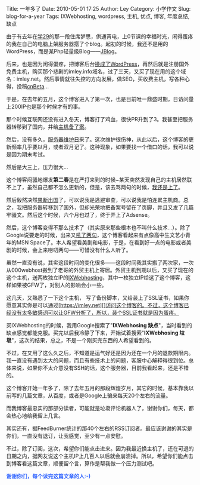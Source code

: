 Title: 一年多了
Date: 2010-05-01 17:25
Author: Ley
Category: 小学作文
Slug: blog-for-a-year
Tags: IXWebhosting, wordpress, 主机, 优点, 博客, 年度总结, 缺点

由于有去年在[学29][]的那一段住席梦思，供通宵电，上0节课的幸福时光，闲得蛋疼的我在自己的电脑上架服务器搭了个blog。起初的时候，我还不是用的WordPress，而是某Php轻量级Blog——[JBlog][]。

后来，也是因为闲得蛋疼，把博客后台[换成了WordPress][]，再然后就是注册国外免费主机，购买那个悲剧的imley.info域名，过了三天，又买了现在用的这个域名：imley.net。然后事情就往失控的方向发展，做SEO，买收费主机，写各种心得，投稿[cnBeta][]...

于是，在去年的五月，这个博客进入了第一次，也是目前唯一鼎盛时期，日访问量上200IP也是那个时候才有的事。

那个时候互联网还没有进入冬天，博客打了鸡血，很快PR升到了3。我甚至把服务器转移到了国内，并给[主机备了案][]。

然后，没有多久，[服务器维护日][]来了。这次维护很伤神，从此以后，这个博客的更新频率几乎要以月，或者双月记了。这种现象，如果要找一个借口的话，我可以说是因为期末考试。

然后是大三上，压力很大...<!--more-->

这个博客闷骚地爆发**第二春**是在严打来到的时候\~某天突然发现自己的主机居然联不上了，虽然自己都不怎么更新的，但是，该去骂两句的时候，[我还是上了][]。

然后毅然决然[果断出国][]了，可以说我是逃避审查，可以说我是怕连累主机商。总之，我把服务器转移到了国外，但却光荣地把备案号留在了页脚，并且又发了几篇牢骚文。然后这个时候，六个月也过了，终于弄上了Adsense。

然后，这个博客变得不那么技术了（其实原来那些根本也不叫什么技术...）。除了Google说要走的时候，出来又[吼了两句][]，这个博客看起来有点像高中生文艺小青年的MSN
Space了。本人希望看美剧和电影，于是，在看到好一点的电影或者美剧的时候，会上来唠叨两句——可惜没有什么人听了。

虽然一直没有说，其实这段时间的变化很多——这段时间我其实搬了两次家，一次从000webhost搬到了老哥的外贸主机上寄居。外贸主机到期以后，又买了现在的这个主机，送两枚独立IP的[IXWebhosting][]，其中一枚独立IP给这了这个博客，这样如果被GFW了，对别人的影响会小一些。

这几天，又熟悉了一下这个主机，
写了备份脚本，又给装上了SSL证书，如果你愿意其实你是可以通过[https://imley.net][]访问这个博客的。不过，这个博客已经没有太多敏感词可以让GFW分析了，所以，装个SSL证书就是因为蛋疼。

买IXWebhosting的时候，我用Google搜索了"**IXWebhosing
缺点**"，当时看到的缺点感觉都能克服。买完以后我冷静了下来，开始试着搜索"**IXWebhosing
垃圾**"，这次的结果，总之，不是一个刚买完东西的人希望看到的。

不过，在又用了这么久之后，不知道是运气好还是因为还在一个月的退款期限内。我一直没有遇到太大的问题，而且有些技术上的问题，客服中心解释得很到位。总体来说，如果你不太介意没有SSH的话，这个服务器，目前我看起来，还是不错的。

这个博客开始一年多了，除了去年五月的那段辉煌岁月，其它的时候，基本靠我以前写的几篇文章，从百度，或者是Google上骗来每天20个左右的流量。

而我博客最忠实的那部分读者，可能就是垃圾评论机器人了，谢谢你们，每天，都会热心地给我留上几言。

其实还有，据FeedBurner统计的那40个左右的RSS订阅者。最应该谢谢的其实是你们，一直没有退订，让我感觉，至少有一点安慰。

不过，除了订阅，这次，希望你们能点击进来。因为我最近换主机了，还在可退的日期之内，据网友说这个主机IP上几百人以后就会崩溃掉。所以，希望你们能点击到博客看这篇文章，顺便留个言，算作是帮我做一个压力测试吧。

<span style="color: #3366ff;">**谢谢你们，每个读完这篇文章的人:-)**</span>

  [学29]: http://imley.net/2009/04/11/change-the-dormitory/
  [JBlog]: http://www.lisijie.org/
  [换成了WordPress]: http://imley.net/2009/04/18/turn-this-blog-to-wordpress/
  [cnBeta]: http://cnbeta.com
  [主机备了案]: http://imley.net/2009/05/12/icp-pass/
  [服务器维护日]: http://imley.net/2009/06/03/site-closed/
  [我还是上了]: http://imley.net/2009/12/09/i-was-on-the-internet/
  [果断出国]: http://imley.net/2009/12/11/one-flew-over-the-cuckoos-nest/
  [吼了两句]: http://imley.net/2010/01/14/a-post-about-google/
  [IXWebhosting]: http://www.free8.com/ixwebhosting.htm
  [https://imley.net]: https://imley.net
